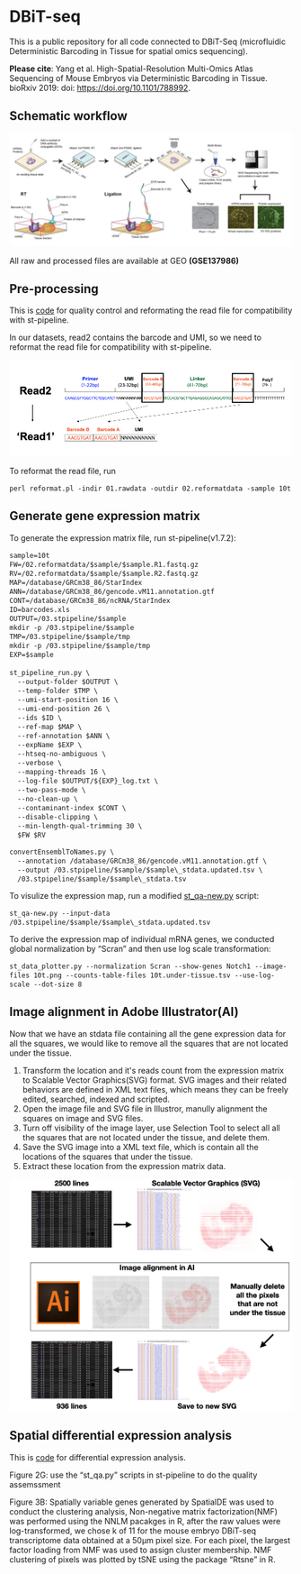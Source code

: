 # DBiT-seq

This is a public repository for all code connected to DBiT-Seq (microfluidic Deterministic Barcoding in Tissue for spatial omics sequencing).

**Please cite**: Yang et al. High-Spatial-Resolution Multi-Omics Atlas Sequencing of Mouse Embryos via Deterministic Barcoding in Tissue. bioRxiv 2019: doi: https://doi.org/10.1101/788992.

## Schematic workflow

<p><img src="https://github.com/MingyuYang-Yale/DBiT-seq/blob/master/workflow.png" alt="foo bar" title="train &amp; tracks" /></p>

All raw and processed files are available at GEO **(GSE137986)**

## Pre-processing
This is [code](https://github.com/MingyuYang-Yale/DBiT-seq/tree/master/Pre-processing) for quality control and reformating the read file for compatibility with st-pipeline.

In our datasets, read2 contains the barcode and UMI, so we need to reformat the read file for compatibility with st-pipeline.
<p><img src="https://github.com/MingyuYang-Yale/DBiT-seq/blob/master/Pre-processing/schematic.png" alt="foo bar" title="train &amp; tracks" /></p>

To reformat the read file, run

```
perl reformat.pl -indir 01.rawdata -outdir 02.reformatdata -sample 10t
```
## Generate gene expression matrix


To generate the expression matrix file, run st-pipeline(v1.7.2):

```
sample=10t
FW=/02.reformatdata/$sample/$sample.R1.fastq.gz
RV=/02.reformatdata/$sample/$sample.R2.fastq.gz
MAP=/database/GRCm38_86/StarIndex
ANN=/database/GRCm38_86/gencode.vM11.annotation.gtf
CONT=/database/GRCm38_86/ncRNA/StarIndex
ID=barcodes.xls
OUTPUT=/03.stpipeline/$sample
mkdir -p /03.stpipeline/$sample
TMP=/03.stpipeline/$sample/tmp
mkdir -p /03.stpipeline/$sample/tmp
EXP=$sample

st_pipeline_run.py \
  --output-folder $OUTPUT \
  --temp-folder $TMP \
  --umi-start-position 16 \
  --umi-end-position 26 \
  --ids $ID \
  --ref-map $MAP \
  --ref-annotation $ANN \
  --expName $EXP \
  --htseq-no-ambiguous \
  --verbose \
  --mapping-threads 16 \
  --log-file $OUTPUT/${EXP}_log.txt \
  --two-pass-mode \
  --no-clean-up \
  --contaminant-index $CONT \
  --disable-clipping \
  --min-length-qual-trimming 30 \
  $FW $RV
```
```
convertEnsemblToNames.py \
  --annotation /database/GRCm38_86/gencode.vM11.annotation.gtf \
  --output /03.stpipeline/$sample/$sample\_stdata.updated.tsv \
  /03.stpipeline/$sample/$sample\_stdata.tsv
``` 
To visulize the expression map, run a modified [st_qa-new.py](https://github.com/MingyuYang-Yale/DBiT-seq/blob/master/Visualization/st_qa-new.py) script:
```
st_qa-new.py --input-data /03.stpipeline/$sample/$sample\_stdata.updated.tsv
```
To derive the expression map of individual mRNA genes, we conducted global normalization by “Scran” and then use log scale transformation:
```
st_data_plotter.py --normalization Scran --show-genes Notch1 --image-files 10t.png --counts-table-files 10t.under-tissue.tsv --use-log-scale --dot-size 8
```

## Image alignment in Adobe Illustrator(AI)
Now that we have an stdata file containing all the gene expression data for all the squares, we would like to remove all the squares that are not located under the tissue.

1. Transform the location and it's reads count from the expression matrix to Scalable Vector Graphics(SVG) format. SVG images and their related behaviors are defined in XML text files, which means they can be freely edited, searched, indexed and scripted. 
2. Open the image file and SVG file in Illustror, manully alignment the squares on image and SVG files.
3. Turn off visibility of the image layer, use Selection Tool to select all all the squares that are not located under the tissue, and delete them.
4. Save the SVG image into a XML text file, which is contain all the locations of the squares that under the tissue.
5. Extract these location from the expression matrix data. 

<p><img src="https://github.com/MingyuYang-Yale/DBiT-seq/blob/master/alignment.png" alt="foo bar" title="train &amp; tracks" /></p>

## Spatial differential expression analysis
This is [code](https://github.com/MingyuYang-Yale/DBiT-seq/tree/master/Differential%20expression) for differential expression analysis.

Figure 2G: use the “st_qa.py” scripts in st-pipeline to do the quality assemssment

Figure 3B: Spatially variable genes generated by SpatialDE was used to conduct the clustering analysis, Non-negative matrix factorization(NMF) was performed using the NNLM pacakges in R, after the raw values were log-transformed, we chose k of 11 for the mouse embryo DBiT-seq transcriptome data obtained at a 50μm pixel size. For each pixel, the largest factor loading from NMF was used to assign cluster membership. NMF clustering of pixels was plotted by tSNE using the package “Rtsne” in R. 
